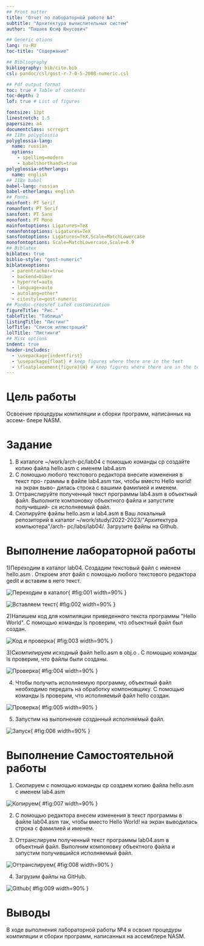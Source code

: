 ```yaml
---
## Front matter
title: "Отчет по лабораторной работе №4"
subtitle: "Архитектура вычислительных систем"
author: "Пашаев Юсиф Юнусович"

## Generic otions
lang: ru-RU
toc-title: "Содержание"

## Bibliography
bibliography: bib/cite.bib
csl: pandoc/csl/gost-r-7-0-5-2008-numeric.csl

## Pdf output format
toc: true # Table of contents
toc-depth: 2
lof: true # List of figures

fontsize: 12pt
linestretch: 1.5
papersize: a4
documentclass: scrreprt
## I18n polyglossia
polyglossia-lang:
  name: russian
  options:
	- spelling=modern
	- babelshorthands=true
polyglossia-otherlangs:
  name: english
## I18n babel
babel-lang: russian
babel-otherlangs: english
## Fonts
mainfont: PT Serif
romanfont: PT Serif
sansfont: PT Sans
monofont: PT Mono
mainfontoptions: Ligatures=TeX
romanfontoptions: Ligatures=TeX
sansfontoptions: Ligatures=TeX,Scale=MatchLowercase
monofontoptions: Scale=MatchLowercase,Scale=0.9
## Biblatex
biblatex: true
biblio-style: "gost-numeric"
biblatexoptions:
  - parentracker=true
  - backend=biber
  - hyperref=auto
  - language=auto
  - autolang=other*
  - citestyle=gost-numeric
## Pandoc-crossref LaTeX customization
figureTitle: "Рис."
tableTitle: "Таблица"
listingTitle: "Листинг"
lofTitle: "Список иллюстраций"
lolTitle: "Листинги"
## Misc options
indent: true
header-includes:
  - \usepackage{indentfirst}
  - \usepackage{float} # keep figures where there are in the text
  - \floatplacement{figure}{H} # keep figures where there are in the text
---
```


# Цель работы

Освоение процедуры компиляции и сборки программ, написанных на ассем-
блере NASM.

# Задание

1. В каталоге ~/work/arch-pc/lab04 с помощью команды cp создайте копию
файла hello.asm с именем lab4.asm
2. С помощью любого текстового редактора внесите изменения в текст про-
граммы в файле lab4.asm так, чтобы вместо Hello world! на экран выво-
дилась строка с вашими фамилией и именем.
3. Оттранслируйте полученный текст программы lab4.asm в объектный
файл. Выполните компоновку объектного файла и запустите получивший-
ся исполняемый файл.
4. Скопируйте файлы hello.asm и lab4.asm в Ваш локальный репозиторий
в каталог ~/work/study/2022-2023/"Архитектура компьютера"/arch-
pc/labs/lab04/. Загрузите файлы на Github.

# Выполнение лабораторной работы



1)Переходим в каталог lab04. Создадим текстовый файл с именем hello.asm . Откроем этот файл с помощью любого текстового редактора gedit и вставим в него текст.

![Переходим в каталог](image/1.png){ #fig:001 width=90% }

![Вставляем текст](image/2.png){ #fig:002 width=90% }

2)Напишем код для компиляции приведенного текста программы "Hello World". С помощью команды ls проверим, что объектный файл был создан.

![Код и проверка](image/3.png){ #fig:003 width=90% }


3)Скомпилируем исходный файл hello.asm в obj.o . С помощью команды ls проверим, что файлы были созданы.

![Проверка](image/4.png){ #fig:004 width=90% }


4) Чтобы получить исполняемую программу, объектный файл необходимо передать на обработку компоновщику. С помощью команды ls проверим, что исполняемый файл hello создан.

![Проверка](image/5.png){ #fig:005 width=90% }


5) Запустим на выполнение созданный исполняемый файл.

![Запуск](image/6.png){ #fig:006 width=90% }

# Выполнение Самостоятельной работы

1) Скопируем с помощью команды cp создаем копию файла hello.asm с именем lab4.asm

![Копируем](image/7.png){ #fig:007 width=90% }

2) С помощью редактора внесем изменения в текст программы в файле lab04.asm так, чтобы вместо Hello World! на экран выводилась строка с фамилией и именем.

3) Оттранслируем полученный текст программы lab04.asm в объектный
файл. Выполним компоновку объектного файла и запустим получившийся исполняемый файл.

![Оттранслируем](image/8.png){ #fig:008 width=90% }

4) Загрузим файлы на GitHub.

![Github](image/9.png){ #fig:009 width=90% }

# Выводы
В ходе выполнения лабораторной работы №4 я освоил процедуры компиляции и сборки программ, написанных на ассемблере NASM.


